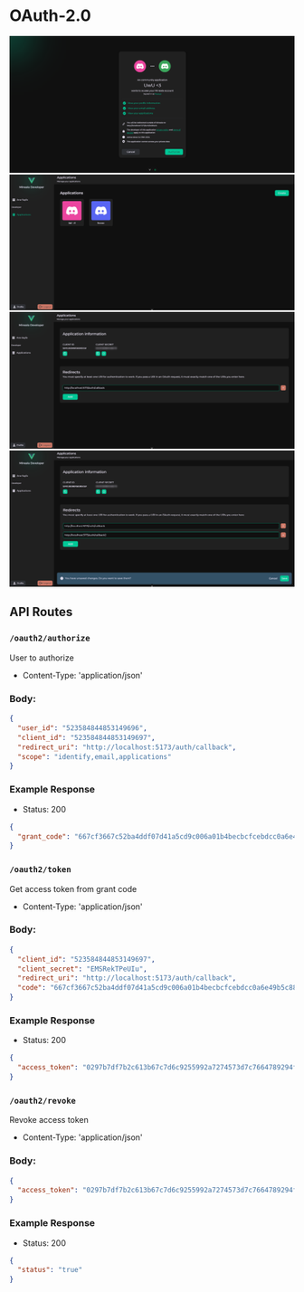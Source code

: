 # OAuth-2.0
![page](./oauth2-page.png)
![applications](./oauth2-applications.png)
![application-info](./oauth2-application-info.png)
![application-save](./oauth2-application-save.png)

## API Routes

### `/oauth2/authorize`
User to authorize
* Content-Type: 'application/json'
  
### Body:
```json
{
  "user_id": "523584844853149696",
  "client_id": "523584844853149697",
  "redirect_uri": "http://localhost:5173/auth/callback",
  "scope": "identify,email,applications"	
}
```

### Example Response

* Status: 200

```json
{
  "grant_code": "667cf3667c52ba4ddf07d41a5cd9c006a01b4becbcfcebdcc0a6e49b5c883edb"
}
```
 
### `/oauth2/token`
Get access token from grant code
* Content-Type: 'application/json'

### Body:
```json
{
  "client_id": "523584844853149697",
  "client_secret": "EMSRekTPeUIu",
  "redirect_uri": "http://localhost:5173/auth/callback",
  "code": "667cf3667c52ba4ddf07d41a5cd9c006a01b4becbcfcebdcc0a6e49b5c883edb"	
}
```

### Example Response

* Status: 200

```json
{
  "access_token": "0297b7df7b2c613b67c7d6c9255992a7274573d7c7664789294f8854c611eaef"
}
```

### `/oauth2/revoke`
Revoke access token
* Content-Type: 'application/json'

### Body:
```json
{
  "access_token": "0297b7df7b2c613b67c7d6c9255992a7274573d7c7664789294f8854c611eaef"
}
```

### Example Response

* Status: 200

```json
{
  "status": "true"
}
```
